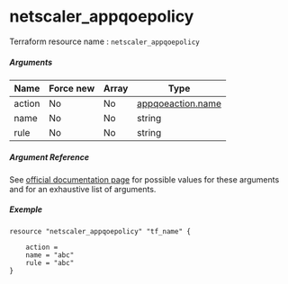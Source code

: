# netscaler_appqoepolicy

Terraform resource name : ```netscaler_appqoepolicy```

##### Arguments

| Name | Force new | Array | Type |
|----|----|----|----|
|action|No|No|[appqoeaction.name](/doc/resources/appqoeaction.md)|
|name|No|No|string|
|rule|No|No|string|

##### Argument Reference

See [official documentation page](https://developer-docs.citrix.com/projects/netscaler-nitro-api/en/11.0/configuration/appqoe/appqoepolicy/appqoepolicy/) for possible values for these arguments and for an exhaustive list of arguments.

##### Exemple

```
resource "netscaler_appqoepolicy" "tf_name" {

    action = 
    name = "abc"
    rule = "abc"
}
```

